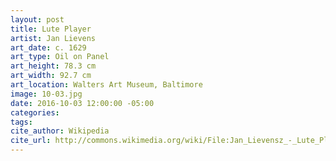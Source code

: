 ```yaml
---
layout: post
title: Lute Player
artist: Jan Lievens
art_date: c. 1629
art_type: Oil on Panel
art_height: 78.3 cm
art_width: 92.7 cm
art_location: Walters Art Museum, Baltimore
image: 10-03.jpg
date: 2016-10-03 12:00:00 -05:00
categories:
tags:
cite_author: Wikipedia
cite_url: http://commons.wikimedia.org/wiki/File:Jan_Lievensz_-_Lute_Player_-_Walters_372493.jpg
---
```

